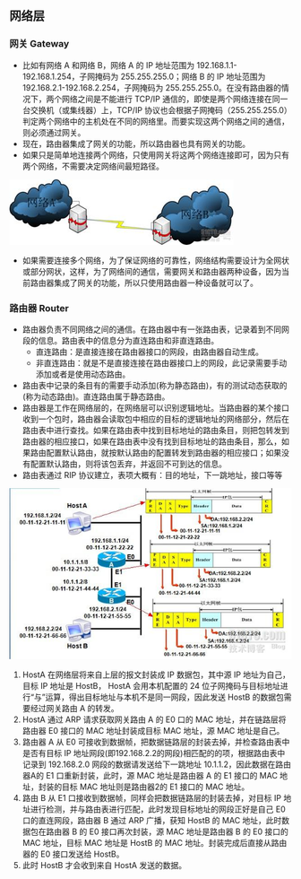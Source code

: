 ## 网络层
### 网关 Gateway
- 比如有网络 A 和网络 B，网络 A 的 IP 地址范围为 192.168.1.1-192.168.1.254，子网掩码为 255.255.255.0；网络 B 的 IP 地址范围为 192.168.2.1-192.168.2.254，子网掩码为 255.255.255.0。在没有路由器的情况下，两个网络之间是不能进行 TCP/IP 通信的，即使是两个网络连接在同一台交换机（或集线器）上，TCP/IP 协议也会根据子网掩码（255.255.255.0）判定两个网络中的主机处在不同的网络里。而要实现这两个网络之间的通信，则必须通过网关。
- 现在，路由器集成了网关的功能，所以路由器也具有网关的功能。
- 如果只是简单地连接两个网络，只使用网关将这两个网络连接即可，因为只有两个网络，不需要决定网络间最短路径。

![](Pics/2021-08-10-14-04-15.png)
- 如果需要连接多个网络，为了保证网络的可靠性，网络结构需要设计为全网状或部分网状，这样，为了网络间的通信，需要网关和路由器两种设备，因为当前路由器集成了网关的功能，所以只使用路由器一种设备就可以了。

### 路由器 Router
- 路由器负责不同网络之间的通信。在路由器中有一张路由表，记录着到不同网段的信息。路由表中的信息分为直连路由和非直连路由。
  - 直连路由：是直接连接在路由器接口的网段，由路由器自动生成。
  - 非直连路由：就是不是直接连接在路由器接口上的网段，此记录需要手动添加或者是使用动态路由。
- 路由表中记录的条目有的需要手动添加(称为静态路由)，有的测试动态获取的(称为动态路由)。直连路由属于静态路由。
- 路由器是工作在网络层的，在网络层可以识别逻辑地址。当路由器的某个接口收到一个包时，路由器会读取包中相应的目标的逻辑地址的网络部分，然后在路由表中进行查找。如果在路由表中找到目标地址的路由条目，则把包转发到路由器的相应接口，如果在路由表中没有找到目标地址的路由条目，那么，如果路由配置默认路由，就按默认路由的配置转发到路由器的相应接口；如果没有配置默认路由，则将该包丢弃，并返回不可到达的信息。
- 路由表通过 RIP 协议建立，表项大概有：目的地址，下一跳地址，接口等等

![](Pics/2021-08-10-09-28-06.png)
1. HostA 在网络层将来自上层的报文封装成 IP 数据包，其中源 IP 地址为自己，目标 IP 地址是 HostB， HostA 会用本机配置的 24 位子网掩码与目标地址进行“与”运算，得出目标地址与本机不是同一网段，因此发送 HostB 的数据包需要经过网关路由 A 的转发。
2. HostA 通过 ARP 请求获取网关路由 A 的 E0 口的 MAC 地址，并在链路层将路由器 E0 接口的 MAC 地址封装成目标 MAC 地址，源 MAC 地址是自己。
3. 路由器 A 从 E0 可接收到数据帧，把数据链路层的封装去掉，并检查路由表中是否有目标 IP 地址网段(即192.168.2.2的网段)相匹配的的项，根据路由表中记录到 192.168.2.0 网段的数据请发送给下一跳地址 10.1.1.2，因此数据在路由器A的 E1 口重新封装，此时，源 MAC 地址是路由器 A 的 E1 接口的 MAC 地址，封装的目标 MAC 地址则是路由器2的 E1 接口的 MAC 地址。
4. 路由 B 从 E1 口接收到数据帧，同样会把数据链路层的封装去掉，对目标 IP 地址进行检测，并与路由表进行匹配，此时发现目标地址的网段正好是自己 E0 口的直连网段，路由器 B 通过 ARP 广播，获知 HostB 的 MAC 地址，此时数据包在路由器 B 的 E0 接口再次封装，源 MAC 地址是路由器 B 的 E0 接口的 MAC 地址，目标 MAC 地址是 HostB 的 MAC 地址。封装完成后直接从路由器的 E0 接口发送给 HostB。
5. 此时 HostB 才会收到来自 HostA 发送的数据。